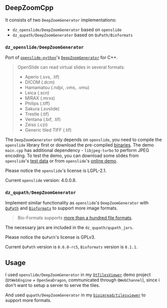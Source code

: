 #

## DeepZoomCpp

It consists of two `DeepZoomGenerator` implementations:
  - `dz_openslide/DeepZoomGenerator` based on `openslide`
  - `dz_qupath/DeepZoomGenerator` based on `QuPath/Bioformats`

### `dz_openslide/DeepZoomGenerator`

Port of [`openslide-python`](https://github.com/openslide/openslide-python)'s [`DeepZoomGenerator`](https://github.com/openslide/openslide-python/blob/main/openslide/deepzoom.py) for C++.

> OpenSlide can read virtual slides in several formats:
> - Aperio (.svs, .tif)
> - DICOM (.dcm)
> - Hamamatsu (.ndpi, .vms, .vmu)
> - Leica (.scn)
> - MIRAX (.mrxs)
> - Philips (.tiff)
> - Sakura (.svslide)
> - Trestle (.tif)
> - Ventana (.bif, .tif)
> - Zeiss (.czi)
> - Generic tiled TIFF (.tif)

The `DeepZoomGenerator` only depends on `openslide`, you need to compile the `openslide` library first or download the pre-compiled [binaries](https://openslide.org/download/).
The demo `main.cpp` has additional dependency - `libjpeg-turbo` to perform JPEG encoding. To test the demo, you can download some slides from `openslide`'s [test data](https://openslide.cs.cmu.edu/download/openslide-testdata/) or from `openslide`'s [online demo](https://openslide.org/demo/).

Please notice the `openslide`'s license is LGPL-2.1.

Current `openslide` version: 4.0.0.8.

### `dz_qupath/DeepZoomGenerator`

Implement similar functionality as `openslide`'s `DeepZoomGenerator` with [`QuPath`](https://github.com/qupath/qupath) and [`Bioformats`](https://github.com/ome/bioformats) to support more image formats.

> Bio-Formats supports [more than a hundred file formats](https://bio-formats.readthedocs.io/en/stable/supported-formats.html).

The necessary jars are included in the `dz_qupath/qupath_jars`.

Please notice the `QuPath`'s license is GPLv3.

Current `QuPath` version is `0.6.0-rc5`, `Bioformats` version is `8.1.1`.

## Usage

I used `openslide/DeepZoomGenerator` in my [`QtTilesViewer`](https://github.com/RoomOfAnalysis/QtTrials/tree/main/QtTilesViewer) demo project (`QtWebEngine` + `OpenSeaDragon`, communicated through `QWebChannel`), since i don't want to setup a server to serve the tiles.

And used `qupath/DeepZoomGenerator` in my [`bioimread/tilesviewer`](https://github.com/RoomOfAnalysis/bioimread/blob/main/qpwrapper/tilesviewer.cpp) to support more formats.
